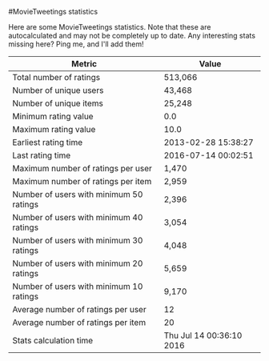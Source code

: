 #MovieTweetings statistics

Here are some MovieTweetings statistics. Note that these are autocalculated and may not be completely up to date. Any interesting stats missing here? Ping me, and I'll add them!

Metric | Value
--- | ---
Total number of ratings                 | 513,066
Number of unique users                  | 43,468
Number of unique items                  | 25,248
Minimum rating value                    | 0.0
Maximum rating value                    | 10.0
Earliest rating time                    | 2013-02-28 15:38:27
Last rating time                        | 2016-07-14 00:02:51
Maximum number of ratings per user      | 1,470
Maximum number of ratings per item      | 2,959
Number of users with minimum 50 ratings | 2,396
Number of users with minimum 40 ratings | 3,054
Number of users with minimum 30 ratings | 4,048
Number of users with minimum 20 ratings | 5,659
Number of users with minimum 10 ratings | 9,170
Average number of ratings per user      | 12
Average number of ratings per item      | 20
Stats calculation time                  | Thu Jul 14 00:36:10 2016

